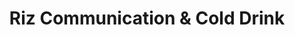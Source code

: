 ---
title: "Riz Communication & Cold Drink"
url: /karachi/riz-communication-and-cold-drink/
shop: shop
---